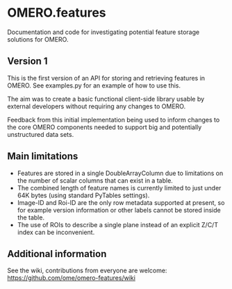 OMERO.features
==============

Documentation and code for investigating potential feature storage solutions for OMERO.

Version 1
---------

This is the first version of an API for storing and retrieving features in OMERO.
See examples.py for an example of how to use this.

The aim was to create a basic functional client-side library usable by external developers without requiring any changes to OMERO.

Feedback from this initial implementation being used to inform changes to the core OMERO components needed to support big and potentially unstructured data sets.

Main limitations
----------------

* Features are stored in a single DoubleArrayColumn due to limitations on the number of scalar columns that can exist in a table.
* The combined length of feature names is currently limited to just under 64K bytes (using standard PyTables settings).
* Image-ID and Roi-ID are the only row metadata supported at present, so for example version information or other labels cannot be stored inside the table.
* The use of ROIs to describe a single plane instead of an explicit Z/C/T index can be inconvenient.

Additional information
----------------------

See the wiki, contributions from everyone are welcome: https://github.com/ome/omero-features/wiki
